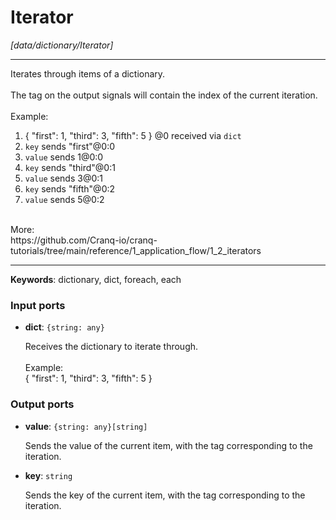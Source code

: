 # Iterator

_[data/dictionary/Iterator]_

---

Iterates through items of a dictionary.<br>
<br>
The tag on the output signals will contain the index of the current iteration.<br>
<br>
Example:<br>
1. { "first": 1, "third": 3, "fifth": 5 } @0 received via `dict`<br>
2. `key` sends  "first"@0:0<br>
3. `value` sends  1@0:0<br>
4. `key` sends  "third"@0:1<br>
5. `value` sends  3@0:1<br>
6. `key` sends  "fifth"@0:2<br>
7. `value` sends  5@0:2<br>
<br>
More:<br>
https://github.com/Cranq-io/cranq-tutorials/tree/main/reference/1_application_flow/1_2_iterators<br>

---

__Keywords__: dictionary, dict, foreach, each

### Input ports

* __dict__: ` {string: any} `


    Receives the dictionary to iterate through.<br>
    <br>
    Example:<br>
    { "first": 1, "third": 3, "fifth": 5 }<br>

### Output ports

* __value__: ` {string: any}[string] `


    Sends the value of the current item, with the tag corresponding to the iteration.<br>


* __key__: ` string `


    Sends the key of the current item, with the tag corresponding to the iteration.<br>

